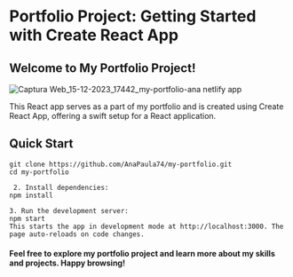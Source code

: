 # Portfolio Project: Getting Started with Create React App
## Welcome to My Portfolio Project!
![Captura Web_15-12-2023_17442_my-portfolio-ana netlify app](https://github.com/AnaPaula74/my-portfolio/assets/123080363/c16077a1-3e22-483d-8a5d-71a5a10c2de7)



This React app serves as a part of my portfolio and is created using Create React App, offering a swift setup for a React application.

## Quick Start

```1. Clone the repository:
git clone https://github.com/AnaPaula74/my-portfolio.git
cd my-portfolio

 2. Install dependencies:
npm install

3. Run the development server:
npm start
This starts the app in development mode at http://localhost:3000. The page auto-reloads on code changes.
```

#### Feel free to explore my portfolio project and learn more about my skills and projects. Happy browsing!
